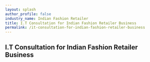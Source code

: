 ```yaml
---
layout: splash 
author_profile: false 
industry_name: Indian Fashion Retailer
title: I.T Consultation for Indian Fashion Retailer Business
permalink: /it-consultation-for-indian-fashion-retailer-business
---
```


## I.T Consultation for Indian Fashion Retailer Business